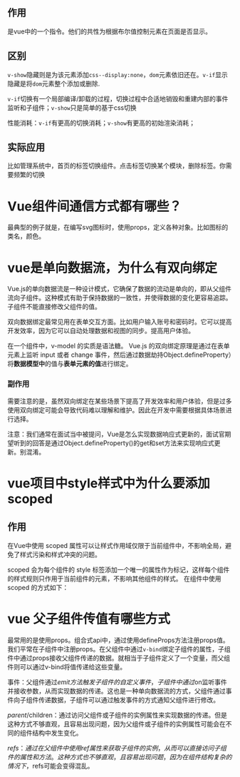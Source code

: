 ## 作用

是vue中的一个指令。他们的共性为根据布尔值控制元素在页面是否显示。

## 区别

`v-show`隐藏则是为该元素添加`css--display:none`，`dom`元素依旧还在。`v-if`显示隐藏是将`dom`元素整个添加或删除.

`v-if`切换有一个局部编译/卸载的过程，切换过程中合适地销毁和重建内部的事件监听和子组件；`v-show`只是简单的基于css切换

性能消耗：`v-if`有更高的切换消耗；`v-show`有更高的初始渲染消耗；



## 实际应用

比如管理系统中，首页的标签切换组件。点击标签切换某个模块，删除标签。你需要频繁的切换

# Vue组件间通信方式都有哪些？

最典型的例子就是，在编写svg图标时，使用props，定义各种对象。比如图标的类名，颜色。







# vue是单向数据流，为什么有双向绑定

Vue.js的单向数据流是一种设计模式，它确保了数据的流动是单向的，即从父组件流向子组件。这种模式有助于保持数据的一致性，并使得数据的变化更容易追踪。子组件不能直接修改父组件的值。

双向数据绑定最常见用在表单交互方面。比如用户输入账号和密码时。它可以提高开发效率，因为它可以自动处理数据和视图的同步。提高用户体验。

在一个组件中，v-model 的实质是语法糖。 Vue.js 的双向绑定原理是通过在表单元素上监听 input 或者 change 事件，然后通过数据劫持Object.defineProperty）将**数据模型中**的值与**表单元素的值**进行绑定。

### 副作用

 需要注意的是，虽然双向绑定在某些场景下提高了开发效率和用户体验，但是过多使用双向绑定可能会导致代码难以理解和维护。因此在开发中需要根据具体场景进行选择。  

注意：我们通常在面试当中被提问，Vue是怎么实现数据响应式更新的，面试官期望听到的回答是通过Object.defineProperty()的get和set方法来实现响应式更新。别混淆。

# vue项目中style样式中为什么要添加 scoped

## 作用

在Vue中使用 scoped 属性可以让样式作用域仅限于当前组件中，不影响全局，避免了样式污染和样式冲突的问题。 

scoped 会为每个组件的 style 标签添加一个唯一的属性作为标记，这样每个组件的样式规则只作用于当前组件的元素，不影响其他组件的样式。 在组件中使用 scoped 的方式如下：

# vue 父子组件传值有哪些方式

最常用的是使用props。组合式api中，通过使用defineProps方法注册props值。我们平常在子组件中注册props。在父组件中通过`v-bind`绑定子组件的属性，子组件中通过props接收父组件传递的数据。就相当于子组件定义了一个变量，而父组件则可以通过v-bind将值传递给这些变量。

事件：父组件通过$emit方法触发子组件的自定义事件，子组件中通过$on监听事件并接收参数，从而实现数据的传递。这也是一种单向数据流的方式，父组件通过事件向子组件传递数据，子组件可以通过触发事件的方式通知父组件进行修改。

$parent/$children：通过访问父组件或子组件的实例属性来实现数据的传递。但是这种方式不够直观，且容易出现问题，因为父组件或子组件的实例属性可能会在不同的组件结构中发生变化。

$refs：通过在父组件中使用ref属性来获取子组件的实例，从而可以直接访问子组件的属性和方法。这种方式也不够直观，且容易出现问题，因为在组件结构复杂的情况下，$refs可能会变得混乱。